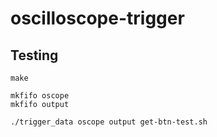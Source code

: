 # oscilloscope-trigger

## Testing
```
make

mkfifo oscope
mkfifo output

./trigger_data oscope output get-btn-test.sh
```
